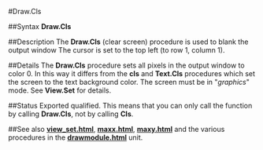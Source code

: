 
#Draw.Cls

##Syntax
**Draw.Cls**



##Description
The **Draw.Cls** (clear screen) procedure is used to blank the output window The cursor is set to the top left (to row 1, column 1).



##Details
The **Draw.Cls** procedure sets all pixels in the output window to color 0. In this way it differs from the **cls** and **Text.Cls** procedures which set the screen to the text background color.
The screen must be in "_graphics_" mode. See **View.Set** for details.



##Status
Exported qualified.
This means that you can only call the function by calling **Draw.Cls**, not by calling **Cls**.



##See also
**[view_set.html](View.Set)**, **[maxx.html](maxx)**, **[maxy.html](maxy)** and the various procedures in the **[drawmodule.html](Draw)** unit.


